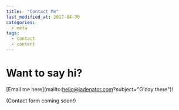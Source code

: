```yaml
---
title:  "Contact Me"
last_modified_at: 2017-04-30
categories: 
  - meta
tags:
  - contact
  - content
---
```


# Want to say hi?

[Email me here](mailto:hello@jadenator.com?subject="G'day there")!

(Contact form coming soon!)